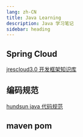 ```yaml
---
lang: zh-CN
title: Java Learning
description: Java 学习笔记
sidebar: heading
---
```


## Spring Cloud

[jrescloud3.0 开发框架知识库](https://iknow.hs.net/portal/docView/home/12795)

## 编码规范

[hundsun java 代码规范](https://iknow.hs.net/portal/docView/home/21778)


## maven pom

